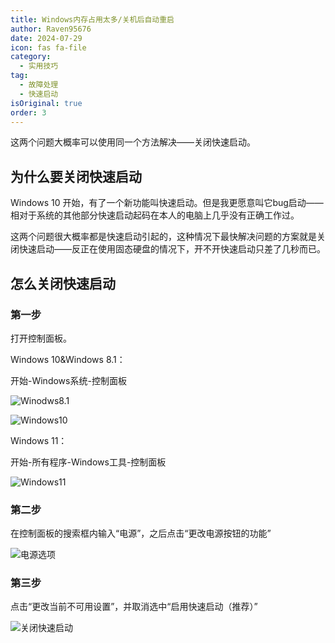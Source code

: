 ```yaml
---
title: Windows内存占用太多/关机后自动重启
author: Raven95676
date: 2024-07-29
icon: fas fa-file
category:
  - 实用技巧
tag:
  - 故障处理
  - 快速启动
isOriginal: true
order: 3
---
```

这两个问题大概率可以使用同一个方法解决——关闭快速启动。

## 为什么要关闭快速启动

Windows 10 开始，有了一个新功能叫快速启动。但是我更愿意叫它bug启动——相对于系统的其他部分快速启动起码在本人的电脑上几乎没有正确工作过。

这两个问题很大概率都是快速启动引起的，这种情况下最快解决问题的方案就是关闭快速启动——反正在使用固态硬盘的情况下，开不开快速启动只差了几秒而已。

## 怎么关闭快速启动

### 第一步

打开控制面板。

Windows 10&Windows 8.1：

开始-Windows系统-控制面板

![Winodws8.1](https://ooo.0x0.ooo/2024/08/24/OtEVNc.jpg)

![Windows10](https://ooo.0x0.ooo/2024/08/24/OtEfIM.jpg)

Windows 11：

开始-所有程序-Windows工具-控制面板

![Windows11](https://ooo.0x0.ooo/2024/08/24/OtEYEr.jpg)

### 第二步

在控制面板的搜索框内输入“电源”，之后点击“更改电源按钮的功能”

![电源选项](https://ooo.0x0.ooo/2024/08/24/OtEsaq.png)

### 第三步

点击“更改当前不可用设置”，并取消选中“启用快速启动（推荐）”

![关闭快速启动](https://ooo.0x0.ooo/2024/08/24/OtE9FG.jpg)
